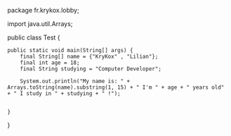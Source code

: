 package fr.krykox.lobby;

import java.util.Arrays;

public class Test {

    public static void main(String[] args) {
        final String[] name = {"KryKox" , "Lilian"};
        final int age = 18;
        final String studying = "Computer Developer";

        System.out.println("My name is: " + Arrays.toString(name).substring(1, 15) + " I'm " + age + " years old" + " I study in " + studying + " !");


    }
}
